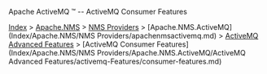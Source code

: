 Apache ActiveMQ ™ -- ActiveMQ Consumer Features 

[Index](index.html) > [Apache.NMS](Index/apacheIndex/Overview/nms.md) > [NMS Providers](Index/Apache.NMS/nms-providers.md) > [Apache.NMS.ActiveMQ](Index/Apache.NMS/NMS Providers/apachenmsactivemq.md) > [ActiveMQ Advanced Features](activemq-advanced-features.md) > [ActiveMQ Consumer Features](Index/Apache.NMS/NMS Providers/Apache.NMS.ActiveMQ/ActiveMQ Advanced Features/activemq-Features/consumer-features.md)


